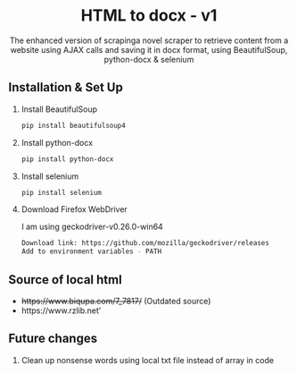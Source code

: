 <h1 align="center">
  HTML to docx - v1
</h1>
<p align="center">
  The enhanced version of scrapinga novel scraper to retrieve content from a website using AJAX calls and saving it in docx format, using BeautifulSoup, python-docx & selenium
</p>

## Installation & Set Up

1. Install BeautifulSoup

   ```sh
   pip install beautifulsoup4
   ```
   
2. Install python-docx

   ```sh
   pip install python-docx
   ```
   
3. Install selenium

   ```sh
   pip install selenium
   ```

4. Download Firefox WebDriver
   
   I am using geckodriver-v0.26.0-win64
   
   ```sh
   Download link: https://github.com/mozilla/geckodriver/releases
   Add to environment variables - PATH
   ```

## Source of local html
<ul>
   <li><del>https://www.biqupa.com/7_7817/</del> (Outdated source)</li>
   <li>https://www.rzlib.net'</li>
</ul>

## Future changes
<ol>
   <li>Clean up nonsense words using local txt file instead of array in code</li>
</ol>
